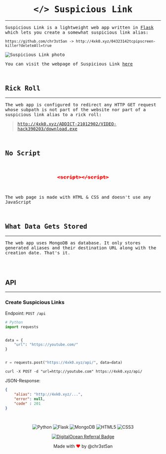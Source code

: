 <div style="font-family: monospace;">

<div style="text-align:center;text-decoration:none;">

# </> Suspicious Link

</div>

---

Suspicious Link is a lightweight web app written in [Flask](https://flask.palletsprojects.com/en/2.1.x/) which lets you create a somewhat suspicious link alias:

```
https://github.com/chr3st5an -> http://4xk0.xyz/04323142tcpipscreen-killer?deleteAll=true
```

![Suspicious Link photo](https://i.imgur.com/hRIzvPj.jpg)

You can visit the webpage of Suspicious Link [here](http://4xk0.xyz)

</br>

## Rick Roll

---

The web app is configured to redirect any HTTP GET request whose subpath is not part of the website nor part of a suspicious link alias to a rick roll:

> http://4xk0.xyz/ADDICT-21012902/VIDEO-hack390203/download.exe

</br>

## No Script

</br>

<div style="text-align:center;color:red;">

### ~~\<script>\</script>~~

</div>

</br>

The web page is made with HTML & CSS and doesn't use any JavaScript

</br>

## What Data Gets Stored

---

The web app uses MongoDB as database. It only stores generated aliases and their destination URL along with the creation date. That's it.

</br>

</div>

</br>

## API

---

### Create Suspicious Links

Endpoint: `POST /api`

```python
# Python
import requests


data = {
    "url": "https://youtube.com/"
}


r = requests.post("https://4xk0.xyz/api/", data=data)
```

```curl
curl -X POST -d "url=http://youtube.com" https://4xk0.xyz/api/
```

JSON-Response:

```json
{
    "alias": "http://4xk0.xyz/...",
    "error": null,
    "code" : 201
}
```

</br>

<div style="text-align:center">

![Python](https://img.shields.io/badge/python-3670A0?style=for-the-badge&logo=python&logoColor=ffdd54)
![Flask](https://img.shields.io/badge/flask-%23000.svg?style=for-the-badge&logo=flask&logoColor=white)
![MongoDB](https://img.shields.io/badge/MongoDB-%234ea94b.svg?style=for-the-badge&logo=mongodb&logoColor=white)
![HTML5](https://img.shields.io/badge/html5-%23E34F26.svg?style=for-the-badge&logo=html5&logoColor=white)
![CSS3](https://img.shields.io/badge/css3-%231572B6.svg?style=for-the-badge&logo=css3&logoColor=white)

[![DigitalOcean Referral Badge](https://web-platforms.sfo2.cdn.digitaloceanspaces.com/WWW/Badge%201.svg)](https://www.digitalocean.com/?refcode=a39555079e5e&utm_campaign=Referral_Invite&utm_medium=Referral_Program&utm_source=badge)

Made with <span style="color:red">&hearts;</span> by @chr3st5an

</div>
